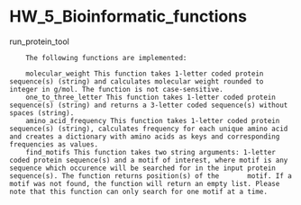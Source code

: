 # HW_5_Bioinformatic_functions
run_protein_tool

        The following functions are implemented:
        
        molecular_weight This function takes 1-letter coded protein sequence(s) (string) and calculates molecular weight rounded to integer in g/mol. The function is not case-sensitive. 
        one_to_three_letter This function takes 1-letter coded protein sequence(s) (string) and returns a 3-letter coded sequence(s) without spaces (string). 
        amino_acid_frequency This function takes 1-letter coded protein sequence(s) (string), calculates frequency for each unique amino acid and creates a dictionary with amino acids as keys and corresponding frequencies as values. 
        find_motifs This function takes two string arguments: 1-letter coded protein sequence(s) and a motif of interest, where motif is any sequence which occurence will be searched for in the input protein sequence(s). The function returns position(s) of the       motif. If a motif was not found, the function will return an empty list. Please note that this function can only search for one motif at a time. 
        

